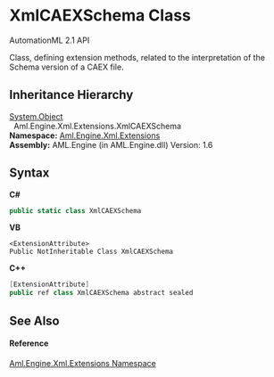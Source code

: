# XmlCAEXSchema Class
AutomationML 2.1 API 

Class, defining extension methods, related to the interpretation of the Schema version of a CAEX file.


## Inheritance Hierarchy
<a href="https://docs.microsoft.com/dotnet/api/system.object" target="_parent" rel="noopener noreferrer">System.Object</a><br />&nbsp;&nbsp;Aml.Engine.Xml.Extensions.XmlCAEXSchema<br />
**Namespace:**&nbsp;<a href="N_Aml_Engine_Xml_Extensions">Aml.Engine.Xml.Extensions</a><br />**Assembly:**&nbsp;AML.Engine (in AML.Engine.dll) Version: 1.6

## Syntax

**C#**<br />
``` C#
public static class XmlCAEXSchema
```

**VB**<br />
``` VB
<ExtensionAttribute>
Public NotInheritable Class XmlCAEXSchema
```

**C++**<br />
``` C++
[ExtensionAttribute]
public ref class XmlCAEXSchema abstract sealed
```


## See Also


#### Reference
<a href="N_Aml_Engine_Xml_Extensions">Aml.Engine.Xml.Extensions Namespace</a><br />